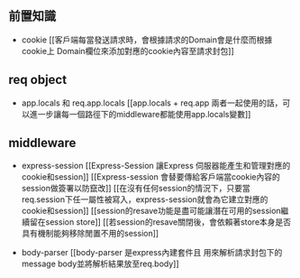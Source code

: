 
## 前置知識

- cookie
[[客戶端每當發送請求時，會根據請求的Domain會是什麼而根據cookie上 Domain欄位來添加對應的cookie內容至請求封包]]

## req object
- app.locals 和 req.app.locals
[[app.locals + req.app 兩者一起使用的話，可以進一步讓每一個路徑下的middleware都能使用app.locals變數]]

## middleware
- express-session
[[Express-Session 讓Express 伺服器能產生和管理對應的cookie和session]]
[[Express-session 會替要傳給客戶端當cookie內容的session做簽署以防竄改]]
[[在沒有任何session的情況下，只要當req.session下任一屬性被寫入，express-session就會為它建立對應的cookie和session]]
[[session的resave功能是盡可能讓潛在可用的session繼續留在session store]]
[[若session的resave關閉後，會依賴著store本身是否具有機制能夠移除閒置不用的session]]

- body-parser
[[body-parser 是express內建套件且 用來解析請求封包下的message body並將解析結果放至req.body]]


